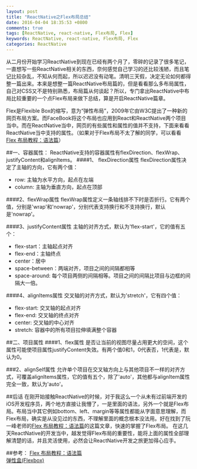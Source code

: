 ```yaml
---
layout: post
title: "ReactNative之Flex布局总结"
date: 2016-04-04 18:35:53 +0800
comments: true
tags: [ReactNative, react-native, Flex布局, Flex]
keywords: ReactNative, react-native, Flex布局, Flex
categories: ReactNative
---
```

从二月份开始学习ReactNative到现在已经有两个月了，零碎的记录了很多笔记，一直想写一些ReactNative相关的东西，奈何感觉自己学习的还比较浅陋，而且笔记比较杂乱，不知从何而起，所以迟迟没有动笔。清明三天假，决定无论如何都得整一篇出来。本来是想整一篇ReactNative布局篇的，但是看看那么多布局属性，自己对CSS又不是特别熟悉，布局篇从何谈起？所以，专门拿出ReactNative中布局比较重要的一个点Flex布局来做下总结，算是开启ReactNative篇章。

Flex是Flexible Box的缩写，意为“弹性布局”，2009年它由W3C提出了一种新的网页布局方案。而FaceBook将这个布局也应用到React和ReactNative两个项目当中。而在ReactNative当中，网页的有些属性和属性的值并不支持，下面来看看ReactNative当中支持的属性。（如果对于Flex布局不太了解的同学，可以看看[Flex 布局教程：语法篇](http://www.ruanyifeng.com/blog/2015/07/flex-grammar.html)）

<!-- more -->

##一、容器属性：
ReactNative支持的容器属性有flexDirection、flexWrap、justifyContent和alignItems。
####1、 flexDirection属性
flexDirection属性决定了主轴的方向，它有两个值：

* row: 主轴为水平方向，起点在左端
* column:  主轴为垂直方向，起点在顶部

####2、flexWrap属性
flexWrap属性定义一条轴线排不下时是否折行。它有两个值，分别是'wrap'和'nowrap'，分别代表支持换行和不支持换行，默认是'nowrap'。

####3、justifyContent属性
主轴的对齐方式，默认为'flex-start'，它的值有五个：

* flex-start：主轴起点对齐
* flex-end：主轴终点
* center：居中
* space-between：两端对齐，项目之间的间隔都相等
* space-around: 每个项目两侧的间隔相等。项目之间的间隔比项目与边框的间隔大一倍。

####4、alignItems属性
交叉轴的对齐方式，默认为'stretch'，它有四个值：

* flex-start: 交叉轴的起点对齐
* flex-end: 交叉轴的终点对齐
* center: 交叉轴的中心对齐
* stretch: 容器中的所有项目拉伸填满整个容器

##二、项目属性
####1、flex属性
是否让当前的视图尽量占用更大的空间，这个属性可能使项目属性justifyContent失效。有两个值0和1，0代表否，1代表是，默认为0。

###2、alignSelf属性
允许单个项目在交叉轴方向上与其他项目不一样的对齐方式，可覆盖alignItems属性，它的值有五个，除了'auto'，其他都与alignItem属性完全一致，默认为'auto'。



##后话
在刚开始接触ReactNative的时候，对于我这么一个从未有过前端开发的iOS开发程序员，两个地方直接让我懵了，一是里面的语法，另外一个就是Flex布局。布局当中其它例如bottom、left、margin等等属性都能从字面意思理解，而Flex布局，确实是从没见过的东西，不理解里面的概念根本没法用。好在找到了阮一峰老师的[Flex 布局教程：语法篇](http://www.ruanyifeng.com/blog/2015/07/flex-grammar.html)的这篇文章，快速的掌握了Flex布局。
在这几天ReactNative的开发当中，越发觉得Flex布局的重要性，能将上面的属性全部理解清楚的话，并且灵活使用，必然会让ReactNative开发之旅更加得心应手。

##参考：
[Flex 布局教程：语法篇](http://www.ruanyifeng.com/blog/2015/07/flex-grammar.html)    
[弹性盒(Flexbox)](http://reactnative.cn/docs/flexbox.html#content)





